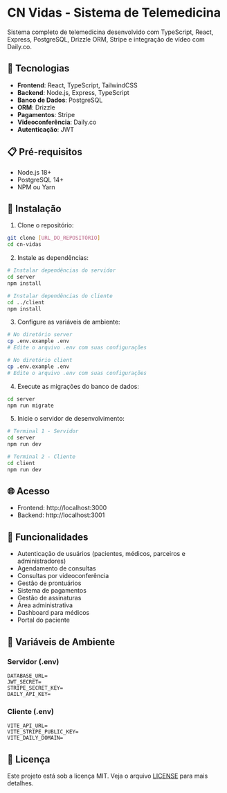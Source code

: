 # CN Vidas - Sistema de Telemedicina

Sistema completo de telemedicina desenvolvido com TypeScript, React, Express, PostgreSQL, Drizzle ORM, Stripe e integração de vídeo com Daily.co.

## 🚀 Tecnologias

- **Frontend**: React, TypeScript, TailwindCSS
- **Backend**: Node.js, Express, TypeScript
- **Banco de Dados**: PostgreSQL
- **ORM**: Drizzle
- **Pagamentos**: Stripe
- **Videoconferência**: Daily.co
- **Autenticação**: JWT

## 📋 Pré-requisitos

- Node.js 18+
- PostgreSQL 14+
- NPM ou Yarn

## 🔧 Instalação

1. Clone o repositório:
```bash
git clone [URL_DO_REPOSITÓRIO]
cd cn-vidas
```

2. Instale as dependências:
```bash
# Instalar dependências do servidor
cd server
npm install

# Instalar dependências do cliente
cd ../client
npm install
```

3. Configure as variáveis de ambiente:
```bash
# No diretório server
cp .env.example .env
# Edite o arquivo .env com suas configurações

# No diretório client
cp .env.example .env
# Edite o arquivo .env com suas configurações
```

4. Execute as migrações do banco de dados:
```bash
cd server
npm run migrate
```

5. Inicie o servidor de desenvolvimento:
```bash
# Terminal 1 - Servidor
cd server
npm run dev

# Terminal 2 - Cliente
cd client
npm run dev
```

## 🌐 Acesso

- Frontend: http://localhost:3000
- Backend: http://localhost:3001

## 📝 Funcionalidades

- Autenticação de usuários (pacientes, médicos, parceiros e administradores)
- Agendamento de consultas
- Consultas por videoconferência
- Gestão de prontuários
- Sistema de pagamentos
- Gestão de assinaturas
- Área administrativa
- Dashboard para médicos
- Portal do paciente

## 🔐 Variáveis de Ambiente

### Servidor (.env)
```
DATABASE_URL=
JWT_SECRET=
STRIPE_SECRET_KEY=
DAILY_API_KEY=
```

### Cliente (.env)
```
VITE_API_URL=
VITE_STRIPE_PUBLIC_KEY=
VITE_DAILY_DOMAIN=
```

## 📄 Licença

Este projeto está sob a licença MIT. Veja o arquivo [LICENSE](LICENSE) para mais detalhes. 